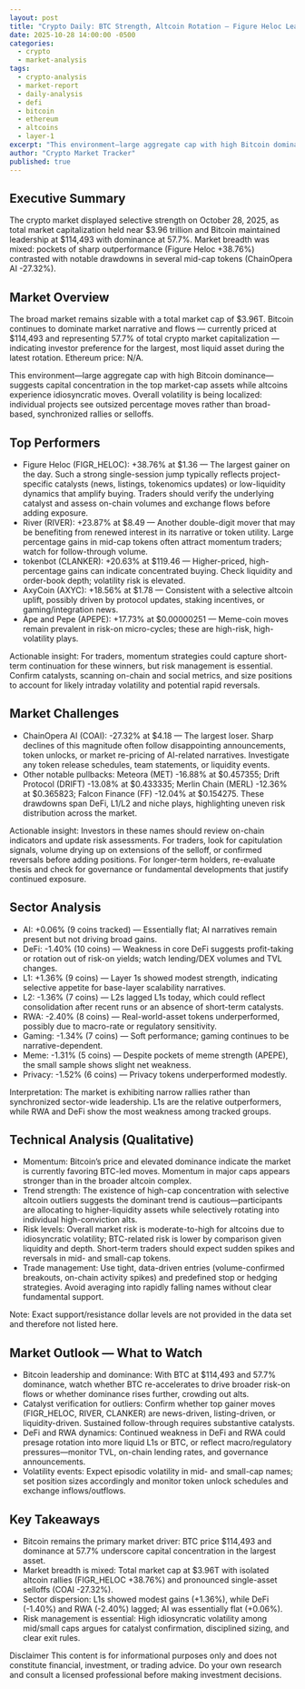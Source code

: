 ```yaml
---
layout: post
title: "Crypto Daily: BTC Strength, Altcoin Rotation — Figure Heloc Leads Gains (October 28, 2025)"
date: 2025-10-28 14:00:00 -0500
categories:
  - crypto
  - market-analysis
tags:
  - crypto-analysis
  - market-report
  - daily-analysis
  - defi
  - bitcoin
  - ethereum
  - altcoins
  - layer-1
excerpt: "This environment—large aggregate cap with high Bitcoin dominance—suggests capital concentration in the top market-cap assets while altcoins experience idiosyncr..."
author: "Crypto Market Tracker"
published: true
---
```


## Executive Summary
The crypto market displayed selective strength on October 28, 2025, as total market capitalization held near $3.96 trillion and Bitcoin maintained leadership at $114,493 with dominance at 57.7%. Market breadth was mixed: pockets of sharp outperformance (Figure Heloc +38.76%) contrasted with notable drawdowns in several mid-cap tokens (ChainOpera AI -27.32%).

## Market Overview
The broad market remains sizable with a total market cap of $3.96T. Bitcoin continues to dominate market narrative and flows — currently priced at $114,493 and representing 57.7% of total crypto market capitalization — indicating investor preference for the largest, most liquid asset during the latest rotation. Ethereum price: N/A.

This environment—large aggregate cap with high Bitcoin dominance—suggests capital concentration in the top market-cap assets while altcoins experience idiosyncratic moves. Overall volatility is being localized: individual projects see outsized percentage moves rather than broad-based, synchronized rallies or selloffs.

## Top Performers
- Figure Heloc (FIGR_HELOC): +38.76% at $1.36 — The largest gainer on the day. Such a strong single-session jump typically reflects project-specific catalysts (news, listings, tokenomics updates) or low-liquidity dynamics that amplify buying. Traders should verify the underlying catalyst and assess on-chain volumes and exchange flows before adding exposure.
- River (RIVER): +23.87% at $8.49 — Another double-digit mover that may be benefiting from renewed interest in its narrative or token utility. Large percentage gains in mid-cap tokens often attract momentum traders; watch for follow-through volume.
- tokenbot (CLANKER): +20.63% at $119.46 — Higher-priced, high-percentage gains can indicate concentrated buying. Check liquidity and order-book depth; volatility risk is elevated.
- AxyCoin (AXYC): +18.56% at $1.78 — Consistent with a selective altcoin uplift, possibly driven by protocol updates, staking incentives, or gaming/integration news.
- Ape and Pepe (APEPE): +17.73% at $0.00000251 — Meme-coin moves remain prevalent in risk-on micro-cycles; these are high-risk, high-volatility plays.

Actionable insight: For traders, momentum strategies could capture short-term continuation for these winners, but risk management is essential. Confirm catalysts, scanning on-chain and social metrics, and size positions to account for likely intraday volatility and potential rapid reversals.

## Market Challenges
- ChainOpera AI (COAI): -27.32% at $4.18 — The largest loser. Sharp declines of this magnitude often follow disappointing announcements, token unlocks, or market re-pricing of AI-related narratives. Investigate any token release schedules, team statements, or liquidity events.
- Other notable pullbacks: Meteora (MET) -16.88% at $0.457355; Drift Protocol (DRIFT) -13.08% at $0.433335; Merlin Chain (MERL) -12.36% at $0.365823; Falcon Finance (FF) -12.04% at $0.154275. These drawdowns span DeFi, L1/L2 and niche plays, highlighting uneven risk distribution across the market.

Actionable insight: Investors in these names should review on-chain indicators and update risk assessments. For traders, look for capitulation signals, volume drying up on extensions of the selloff, or confirmed reversals before adding positions. For longer-term holders, re-evaluate thesis and check for governance or fundamental developments that justify continued exposure.

## Sector Analysis
- AI: +0.06% (9 coins tracked) — Essentially flat; AI narratives remain present but not driving broad gains.
- DeFi: -1.40% (10 coins) — Weakness in core DeFi suggests profit-taking or rotation out of risk-on yields; watch lending/DEX volumes and TVL changes.
- L1: +1.36% (9 coins) — Layer 1s showed modest strength, indicating selective appetite for base-layer scalability narratives.
- L2: -1.36% (7 coins) — L2s lagged L1s today, which could reflect consolidation after recent runs or an absence of short-term catalysts.
- RWA: -2.40% (8 coins) — Real-world-asset tokens underperformed, possibly due to macro-rate or regulatory sensitivity.
- Gaming: -1.34% (7 coins) — Soft performance; gaming continues to be narrative-dependent.
- Meme: -1.31% (5 coins) — Despite pockets of meme strength (APEPE), the small sample shows slight net weakness.
- Privacy: -1.52% (6 coins) — Privacy tokens underperformed modestly.

Interpretation: The market is exhibiting narrow rallies rather than synchronized sector-wide leadership. L1s are the relative outperformers, while RWA and DeFi show the most weakness among tracked groups.

## Technical Analysis (Qualitative)
- Momentum: Bitcoin’s price and elevated dominance indicate the market is currently favoring BTC-led moves. Momentum in major caps appears stronger than in the broader altcoin complex.
- Trend strength: The existence of high-cap concentration with selective altcoin outliers suggests the dominant trend is cautious—participants are allocating to higher-liquidity assets while selectively rotating into individual high-conviction alts.
- Risk levels: Overall market risk is moderate-to-high for altcoins due to idiosyncratic volatility; BTC-related risk is lower by comparison given liquidity and depth. Short-term traders should expect sudden spikes and reversals in mid- and small-cap tokens.
- Trade management: Use tight, data-driven entries (volume-confirmed breakouts, on-chain activity spikes) and predefined stop or hedging strategies. Avoid averaging into rapidly falling names without clear fundamental support.

Note: Exact support/resistance dollar levels are not provided in the data set and therefore not listed here.

## Market Outlook — What to Watch
- Bitcoin leadership and dominance: With BTC at $114,493 and 57.7% dominance, watch whether BTC re-accelerates to drive broader risk-on flows or whether dominance rises further, crowding out alts.
- Catalyst verification for outliers: Confirm whether top gainer moves (FIGR_HELOC, RIVER, CLANKER) are news-driven, listing-driven, or liquidity-driven. Sustained follow-through requires substantive catalysts.
- DeFi and RWA dynamics: Continued weakness in DeFi and RWA could presage rotation into more liquid L1s or BTC, or reflect macro/regulatory pressures—monitor TVL, on-chain lending rates, and governance announcements.
- Volatility events: Expect episodic volatility in mid- and small-cap names; set position sizes accordingly and monitor token unlock schedules and exchange inflows/outflows.

## Key Takeaways
- Bitcoin remains the primary market driver: BTC price $114,493 and dominance at 57.7% underscore capital concentration in the largest asset.
- Market breadth is mixed: Total market cap at $3.96T with isolated altcoin rallies (FIGR_HELOC +38.76%) and pronounced single-asset selloffs (COAI -27.32%).
- Sector dispersion: L1s showed modest gains (+1.36%), while DeFi (-1.40%) and RWA (-2.40%) lagged; AI was essentially flat (+0.06%).
- Risk management is essential: High idiosyncratic volatility among mid/small caps argues for catalyst confirmation, disciplined sizing, and clear exit rules.

Disclaimer
This content is for informational purposes only and does not constitute financial, investment, or trading advice. Do your own research and consult a licensed professional before making investment decisions.